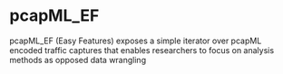 # pcapML_EF
pcapML_EF (Easy Features) exposes a simple iterator over pcapML encoded traffic captures that enables researchers to focus on analysis methods as opposed data wrangling

